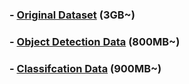 ###  - [Original Dataset](https://www.kaggle.com/datasets/wadhasnalhamdan/date-fruit-image-dataset-in-controlled-environment) (3GB~)

###  - [Object Detection Data](objectDetection) (800MB~)

###  - [Classifcation Data](classifcation) (900MB~)
